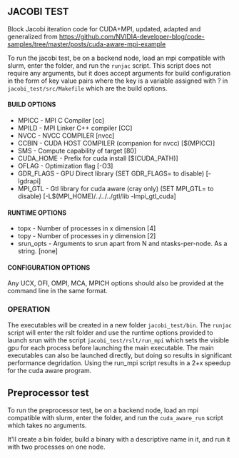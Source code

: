 ## JACOBI TEST

Block Jacobi iteration code for CUDA+MPI, updated, adapted and generalized from https://github.com/NVIDIA-developer-blog/code-samples/tree/master/posts/cuda-aware-mpi-example

To run the jacobi test, be on a backend node, load an mpi compatible with slurm, enter the folder, and run the `runjac` script.
This script does not require any arguments, but it does accept arguments for build configuration in the form of key value pairs where the key is a variable assigned with ? in `jacobi_test/src/Makefile` which are the build options.
#### BUILD OPTIONS

* MPICC		    - MPI C Compiler [cc]
* MPILD		    - MPI Linker C++ compiler [CC]
* NVCC		    - NVCC COMPILER [nvcc]
* CCBIN   	    - CUDA HOST COMPILER (companion for nvcc) [$(MPICC)]
* SMS     	    - Compute capability of target [80]
* CUDA_HOME 	- Prefix for cuda install [$(CUDA_PATH)]
* OFLAG     	- Optimization flag [-O3]
* GDR_FLAGS	    - GPU Direct library (SET GDR_FLAGS= to disable) [-lgdrapi]
* MPI_GTL       - Gtl library for cuda aware (cray only) (SET MPI_GTL= to disable) [-L$(MPI_HOME)/../../../gtl/lib -lmpi_gtl_cuda]

#### RUNTIME OPTIONS

* topx        - Number of processes in x dimension [4]
* topy        - Number of processes in y dimension [2]
* srun_opts   - Arguments to srun apart from N and ntasks-per-node.  As a string. [none]

#### CONFIGURATION OPTIONS

Any UCX, OFI, OMPI, MCA, MPICH options should also be provided at the command line in the same format.

### OPERATION

The executables will be created in a new folder `jacobi_test/bin`. 
The `runjac` script will enter the rslt folder and use the runtime options provided to launch srun with the script `jacobi_test/rslt/run_mpi` which sets the visible gpu for each process before launching the main executable.
The main executables can also be launched directly, but doing so results in significant performance degridation.
Using the run_mpi script results in a 2+x speedup for the cuda aware program.

## Preprocessor test

To run the preprocessor test, be on a backend node, load an mpi compatible with slurm, enter the folder, and run the `cuda_aware_run` script which takes no arguments.

It'll create a bin folder, build a binary with a descriptive name in it, and run it with two processes on one node.
